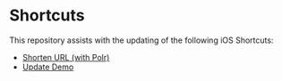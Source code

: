 # Shortcuts

This repository assists with the updating of the following iOS Shortcuts:

- [Shorten URL (with Polr)](https://peterlew.is/shortcuts/shorten-url-with-polr/)
- [Update Demo](https://peterlew.is/shortcuts/update-demo/)
